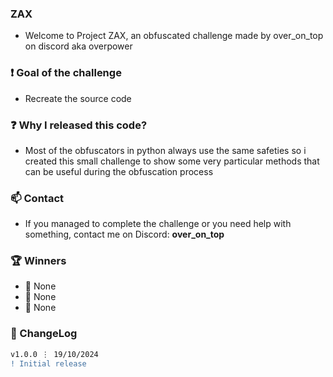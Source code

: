 ### ZAX
- Welcome to Project ZAX, an obfuscated challenge made by over_on_top on discord aka overpower

### ❗ Goal of the challenge
- Recreate the source code

### ❓ Why I released this code?
- Most of the obfuscators in python always use the same safeties so i created this small challenge to show some very particular methods that can be useful during the obfuscation process

### 📫 Contact
- If you managed to complete the challenge or you need help with something, contact me on Discord: **over_on_top**

### 🏆 Winners
- 🥇 None
- 🥈 None
- 🥉 None

### 📜 ChangeLog
```diff
v1.0.0 ⋮ 19/10/2024
! Initial release
```
